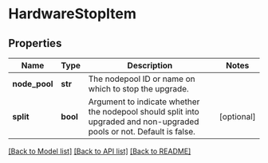 # HardwareStopItem

## Properties
Name | Type | Description | Notes
------------ | ------------- | ------------- | -------------
**node_pool** | **str** | The nodepool ID or name on which to stop the upgrade. | 
**split** | **bool** | Argument to indicate whether the nodepool should split into upgraded and non-upgraded pools or not. Default is false. | [optional] 

[[Back to Model list]](../README.md#documentation-for-models) [[Back to API list]](../README.md#documentation-for-api-endpoints) [[Back to README]](../README.md)


